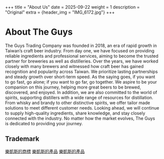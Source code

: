 +++
title = "About Us"
date = 2025-09-22
weight = 1
description = "Original"
extra = {header_img = "IMG_6172.jpg"}
+++

# About The Guys
The Guys Trading Company was founded in 2018, an era of rapid growth in Taiwan’s craft beer industry. From day one, we have focused on providing reliable ingredients and professional services, aiming to become the trusted partner for breweries as well as distilleries. 
Over the years, we have worked closely with many brewers and witnessed how craft beer has gained recognition and popularity across Taiwan. We prioritize lasting partnerships and steady growth over short-term speed. As the saying goes, if you want to go fast, go alone; if you want to go far, go together. We aspire to be your companion on this journey, helping more great beers to be brewed, discovered, and enjoyed.
In addition, we are also committed to the world of spirits, supporting distillers with a wide range of resources for distillation. From whisky and brandy to other distinctive spirits, we offer tailor made solutions to meet different customer needs.
Looking ahead, we will continue to supply high-quality ingredients, share knowledge, and stay closely connected with the industry. No matter how the market evolves, The Guys is dedicated to providing your journey.

## Trademark
<div class="gallery">
      <a href="/LOGO.png" data-ngthumb="/LOGO.png">樂凱斯的商標</a>
      <a href="/img/IMG_1884.jpg" data-ngthumb="/img/IMG_1884.jpg">樂凱斯的產品</a>
      <a href="/img/35A0076.jpg" data-ngthumb="/img/35A0076.jpg">樂凱斯的產品</a>
</div>
